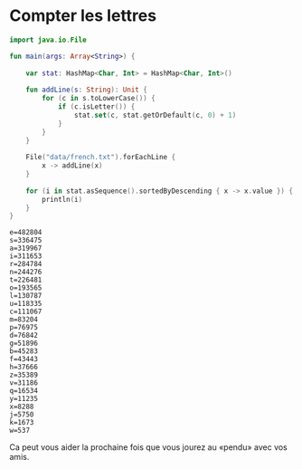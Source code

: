# Compter les lettres

``` kotlin
import java.io.File

fun main(args: Array<String>) {
	
	var stat: HashMap<Char, Int> = HashMap<Char, Int>()
	
	fun addLine(s: String): Unit {
		for (c in s.toLowerCase()) {
			if (c.isLetter()) {
				stat.set(c, stat.getOrDefault(c, 0) + 1)
			}
		}
	}
	
	File("data/french.txt").forEachLine {
		x -> addLine(x)
	}
	
	for (i in stat.asSequence().sortedByDescending { x -> x.value }) {
		println(i)
	}
}
```

```
e=482804
s=336475
a=319967
i=311653
r=284784
n=244276
t=226481
o=193565
l=130787
u=118335
c=111067
m=83204
p=76975
d=76842
g=51896
b=45283
f=43443
h=37666
z=35389
v=31186
q=16534
y=11235
x=8288
j=5750
k=1673
w=537
```

Ca peut vous aider la prochaine fois que vous jourez au «pendu» avec vos amis.